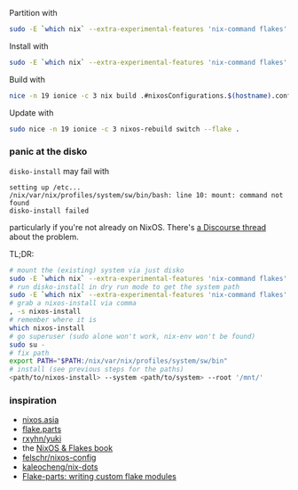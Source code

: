 Partition with

```sh
sudo -E `which nix` --extra-experimental-features 'nix-command flakes' run -vL github:nix-community/disko/latest -- --flake .#nixluon --mode destroy,format,mount
```

Install with

```sh
sudo -E `which nix` --extra-experimental-features 'nix-command flakes' run -vL github:nix-community/disko/latest#disko-install -- --flake .#nixluon --disk main <path/to/disk>
```

Build with

```sh
nice -n 19 ionice -c 3 nix build .#nixosConfigurations.$(hostname).config.system.build.toplevel
```

Update with

```sh
sudo nice -n 19 ionice -c 3 nixos-rebuild switch --flake .
```

### panic at the disko

`disko-install` may fail with
```
setting up /etc...
/nix/var/nix/profiles/system/sw/bin/bash: line 10: mount: command not found
disko-install failed
```
particularly if you're not already on NixOS.
There's [a Discourse thread](https://discourse.nixos.org/t/nixos-install-mount-command-not-found/59197) about the problem.

TL;DR:
```bash
# mount the (existing) system via just disko
sudo -E `which nix` --extra-experimental-features 'nix-command flakes' run -vL github:nix-community/disko/latest -- --flake .#nixluon --mode mount
# run disko-install in dry run mode to get the system path
sudo -E `which nix` --extra-experimental-features 'nix-command flakes' run -vL github:nix-community/disko/latest#disko-install -- --flake .#nixluon --disk main /dev/sda --dry-run
# grab a nixos-install via comma
, -s nixos-install
# remember where it is
which nixos-install
# go superuser (sudo alone won't work, nix-env won't be found)
sudo su -
# fix path
export PATH="$PATH:/nix/var/nix/profiles/system/sw/bin"
# install (see previous steps for the paths)
<path/to/nixos-install> --system <path/to/system> --root '/mnt/'
```

### inspiration

- [nixos.asia](https://nixos.asia/en/configuration-as-flake)
- [flake.parts](https://flake.parts/module-arguments)
- [rxyhn/yuki](https://github.com/rxyhn/yuki/blob/2fcbd0c1cde5fcd6e2236b0aa90c72629dbb3740/flake.nix)
- the [NixOS & Flakes book](https://nixos-and-flakes.thiscute.world/nixos-with-flakes/nixos-flake-configuration-explained)
- [felschr/nixos-config](https://github.com/felschr/nixos-config)
- [kaleocheng/nix-dots](https://github.com/kaleocheng/nix-dots)
- [Flake-parts: writing custom flake modules](https://www.vtimofeenko.com/posts/flake-parts-writing-custom-flake-modules/)
